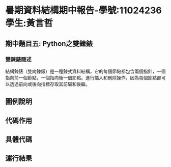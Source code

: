 # 暑期資料結構期中報告-學號:11024236 學生:黃言哲


## 期中題目五: Python之雙鍊錶

### 雙鍊錶簡述
結構鍊錶（雙向鍊錶）是一種鍊式資料結構，它的每個節點都包含兩個指針，一個指向前一個節點，一個指向後一個節點。進行插入和刪除操作，因為每個節點都可以透過前向或後向指標存取其前驅和後繼。
## 圖例說明

## 代碼作用

## 具體代碼


## 運行結果
